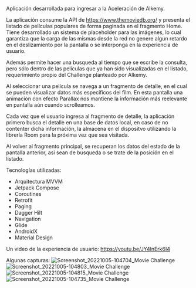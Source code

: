 Aplicación desarrollada para ingresar a la Aceleración de Alkemy.

La aplicación consume la API de https://www.themoviedb.org/ y presenta el listado de películas populares de forma paginada en el fragmento Home. Tiene desarrollado un sistema de placeholder para las imágenes, lo cual garantiza que la carga de las mismas desde la red no genere algun retardo en el deslizamiento por la pantalla o se interponga en la experiencia de usuario.

Además permite hacer una busqueda al tiempo que se escribe la consulta, pero sólo dentro de las películas que ya han sido visualizadas en el listado, requerimiento propio del Challenge planteado por Alkemy. 

Al seleccionar una película se navega a un fragmento de detalle, en el cual se pueden visualizar datos más específicos del film. En esta pantalla una animacion con efecto Parallax nos mantiene la información más reelevante en pantalla aún cuando scrolleamos. 

Cada vez que el usuario ingresa al fragmento de detalle, la aplicación primero busca el detalle en una base de datos local, en caso de no contenter dicha información, la almacena en el dispositvo utilizando la librería Room para la próxima vez que sea visitada.

Al volver al fragmento principal, se recuperan los datos del estado de la pantalla anterior, asi sean de busqueda o se trate de la posición en el listado.

Tecnologías utilizadas:
- Arquitectura MVVM
- Jetpack Compose
- Coroutines
- Retrofit
- Paging
- Dagger Hilt
- Navigation
- Glide
- AndroidX
- Material Design

Un video de la experiencia de usuario:
https://youtu.be/JY4lnErk6I4

Algunas capturas:
![Screenshot_20221005-104704_Movie Challenge](https://user-images.githubusercontent.com/100050838/194088409-177cce90-d20f-41dc-84bc-fd32d97fd443.jpg)
![Screenshot_20221005-104803_Movie Challenge](https://user-images.githubusercontent.com/100050838/194088419-8d0e2b36-bf37-43cf-9887-4c1d7937b45b.jpg)
![Screenshot_20221005-104815_Movie Challenge](https://user-images.githubusercontent.com/100050838/194088423-f7b6130b-ef1f-439c-90a4-e296817a7f51.jpg)
![Screenshot_20221005-104735_Movie Challenge](https://user-images.githubusercontent.com/100050838/194088418-591f7d85-6aa3-41a6-b50a-077713877c07.jpg)
